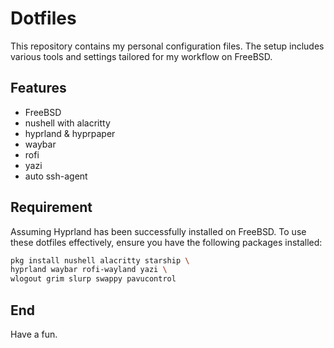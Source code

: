# Dotfiles

This repository contains my personal configuration files.
The setup includes various tools and settings tailored for my workflow on FreeBSD.

## Features

- FreeBSD
- nushell with alacritty
- hyprland & hyprpaper
- waybar
- rofi
- yazi
- auto ssh-agent

## Requirement

Assuming Hyprland has been successfully installed on FreeBSD.
To use these dotfiles effectively, ensure you have the following packages installed:

```sh
pkg install nushell alacritty starship \
hyprland waybar rofi-wayland yazi \
wlogout grim slurp swappy pavucontrol
```

## End

Have a fun.
